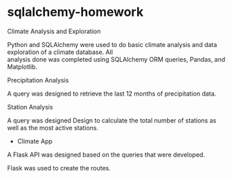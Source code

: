 # sqlalchemy-homework

 Climate Analysis and Exploration

 Python and SQLAlchemy were used to do basic climate analysis and data exploration of a climate database. All  
 analysis done was completed using SQLAlchemy ORM queries, Pandas, and Matplotlib.


Precipitation Analysis

A query was designed to retrieve the last 12 months of precipitation data.

Station Analysis

A query was designed Design  to calculate the total number of stations as well as the most
active stations. 



 - Climate App

A Flask API was designed based on the queries that were developed.

Flask was used to create the routes.
